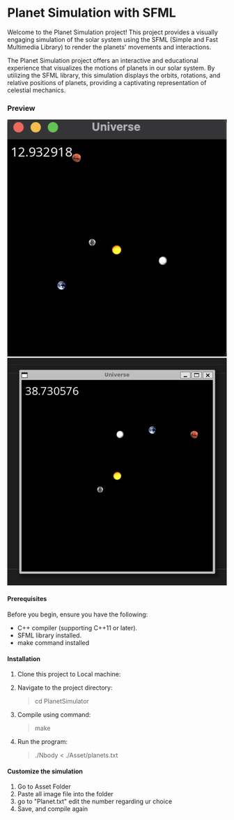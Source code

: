 
# Planet Simulation with SFML

Welcome to the Planet Simulation project! This project provides a visually engaging simulation of the solar system using the SFML (Simple and Fast Multimedia Library) to render the planets' movements and interactions.

The Planet Simulation project offers an interactive and educational experience that visualizes the motions of planets in our solar system. By utilizing the SFML library, this simulation displays the orbits, rotations, and relative positions of planets, providing a captivating representation of celestial mechanics.

### Preview

![Simulation based on wiki data](./Screenshot1.png)
![Simulation based on wiki data](./Screenshot2.png)

#### Prerequisites
Before you begin, ensure you have the following:

- C++ compiler (supporting C++11 or later).
- SFML library installed.
- make command installed

#### Installation

1. Clone this project to Local machine:
2. Navigate to the project directory:

    > cd PlanetSimulator
    
3. Compile using command:

    > make

4. Run the program:
   
    > ./Nbody <Duration> <each tick duration> < ./Asset/planets.txt


#### Customize the simulation
1. Go to Asset Folder
2. Paste all image file into the folder
3. go to "Planet.txt" edit the number regarding ur choice
4. Save, and compile again
